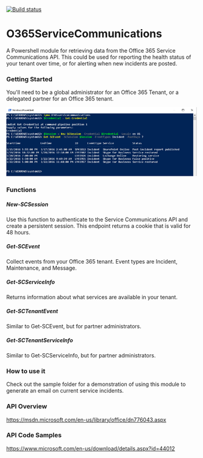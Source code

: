[![Build status](https://ci.appveyor.com/api/projects/status/iy00f88qcck9xcor?svg=true)](https://ci.appveyor.com/project/mattmcnabb/o365servicecommunications)

# O365ServiceCommunications
A Powershell module for retrieving data from the Office 365 Service Communications API. This could be used for reporting the health status of your tenant over time, or for alerting when new incidents are posted.

### Getting Started
You'll need to be a global administrator for an Office 365 Tenant, or a delegated partner for an Office 365 tenant.

![](images/GettingStarted.png)

### Functions

##### New-SCSession
Use this function to authenticate to the Service Communications API and create a persistent session. This endpoint returns a cookie that is valid for 48 hours.

##### Get-SCEvent
Collect events from your Office 365 tenant. Event types are Incident, Maintenance, and Message.

##### Get-SCServiceInfo
Returns information about what services are available in your tenant.

##### Get-SCTenantEvent
Similar to Get-SCEvent, but for partner administrators.

##### Get-SCTenantServiceInfo
Similar to Get-SCServiceInfo, but for partner administrators.

### How to use it
Check out the sample folder for a demonstration of using this module to generate an email on current service incidents.

### API Overview
https://msdn.microsoft.com/en-us/library/office/dn776043.aspx

### API Code Samples
https://www.microsoft.com/en-us/download/details.aspx?id=44012
